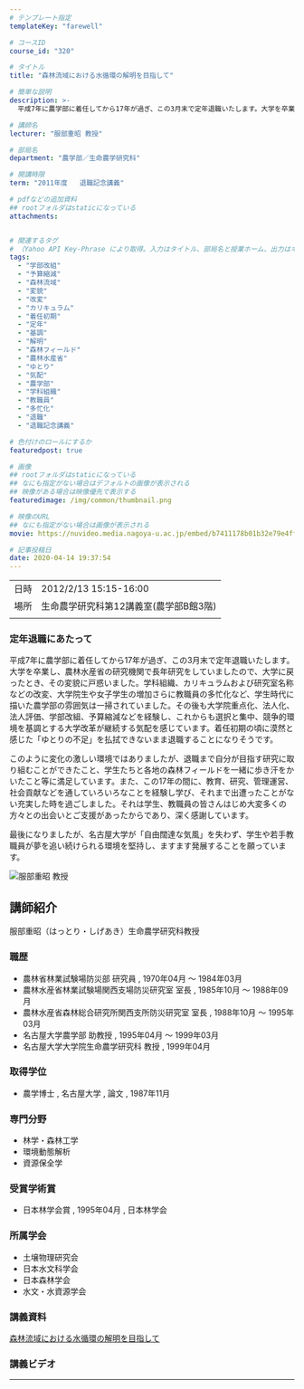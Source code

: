 ```yaml
---
# テンプレート指定
templateKey: "farewell"

# コースID
course_id: "320"

# タイトル
title: "森林流域における水循環の解明を目指して"

# 簡単な説明
description: >-
  平成7年に農学部に着任してから17年が過ぎ、この3月末で定年退職いたします。大学を卒業し、農林水産省の研究機関で長年研究をしていましたので、大学に戻ったとき、その変貌に戸惑いました。学科組織、カリキュラムおよび研究室名称などの改変、大学院生や女子学生の増加さらに教職員の多忙化など、学生時代に描いた農学部の雰囲気は一掃されていました。その後も大学院重点化、法人化、法人評価、学部改組、予算縮減など ....

# 講師名
lecturer: "服部重昭 教授"

# 部局名
department: "農学部／生命農学研究科"

# 開講時限
term: "2011年度	退職記念講義"

# pdfなどの追加資料
## rootフォルダはstaticになっている
attachments:


# 関連するタグ
# （Yahoo API Key-Phrase により取得。入力はタイトル、部局名と授業ホーム、出力はキーフレーズ（tags））
tags:
  - "学部改組"
  - "予算縮減"
  - "森林流域"
  - "変貌"
  - "改変"
  - "カリキュラム"
  - "着任初期"
  - "定年"
  - "基調"
  - "解明"
  - "森林フィールド"
  - "農林水産省"
  - "ゆとり"
  - "気配"
  - "農学部"
  - "学科組織"
  - "教職員"
  - "多忙化"
  - "退職"
  - "退職記念講義"

# 色付けのロールにするか
featuredpost: true

# 画像
## rootフォルダはstaticになっている
## なにも指定がない場合はデフォルトの画像が表示される
## 映像がある場合は映像優先で表示する
featuredimage: /img/common/thumbnail.png

# 映像のURL
## なにも指定がない場合は画像が表示される
movie: https://nuvideo.media.nagoya-u.ac.jp/embed/b7411178b01b32e79e4ff75ab131e54108434d33

# 記事投稿日
date: 2020-04-14 19:37:54
---
```


|   |   |
|---|---|
| 日時 | 2012/2/13  15:15-16:00 |
| 場所 | 生命農学研究科第12講義室(農学部B館3階) |
|   |   |


### 定年退職にあたって

平成7年に農学部に着任してから17年が過ぎ、この3月末で定年退職いたします。大学を卒業し、農林水産省の研究機関で長年研究をしていましたので、大学に戻ったとき、その変貌に戸惑いました。学科組織、カリキュラムおよび研究室名称などの改変、大学院生や女子学生の増加さらに教職員の多忙化など、学生時代に描いた農学部の雰囲気は一掃されていました。その後も大学院重点化、法人化、法人評価、学部改組、予算縮減などを経験し、これからも選択と集中、競争的環境を基調とする大学改革が継続する気配を感じています。着任初期の頃に漠然と感じた「ゆとりの不足」を払拭できないまま退職することになりそうです。

このように変化の激しい環境ではありましたが、退職まで自分が目指す研究に取り組むことができたこと、学生たちと各地の森林フィールドを一緒に歩き汗をかいたこと等に満足しています。また、この17年の間に、教育、研究、管理運営、社会貢献などを通していろいろなことを経験し学び、それまで出遭ったことがない充実した時を過ごしました。それは学生、教職員の皆さんはじめ大変多くの方々との出会いとご支援があったからであり、深く感謝しています。

最後になりましたが、名古屋大学が「自由闊達な気風」を失わず、学生や若手教職員が夢を追い続けられる環境を堅持し、ますます発展することを願っています。


![服部重昭 教授](https://ocw.nagoya-u.jp/files/320/s_hattori.png) 

## 講師紹介

服部重昭（はっとり・しげあき）生命農学研究科教授

### 職歴

* 農林省林業試験場防災部 研究員 , 1970年04月 〜 1984年03月
* 農林水産省林業試験場関西支場防災研究室 室長 , 1985年10月 〜 1988年09月
* 農林水産省森林総合研究所関西支所防災研究室 室長 , 1988年10月 〜 1995年03月
* 名古屋大学農学部 助教授 , 1995年04月 〜 1999年03月
* 名古屋大学大学院生命農学研究科 教授 , 1999年04月

### 取得学位

* 農学博士 , 名古屋大学 , 論文 , 1987年11月

### 専門分野

* 林学・森林工学
* 環境動態解析
* 資源保全学

### 受賞学術賞

* 日本林学会賞 , 1995年04月 , 日本林学会

### 所属学会

* 土壌物理研究会
* 日本水文科学会
* 日本森林学会
* 水文・水資源学会


### 講義資料

[森林流域における水循環の解明を目指して](https://ocw.nagoya-u.jp/files/320/H23hattori_lastlecture.pdf) 

### 講義ビデオ




-----